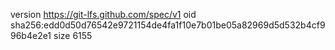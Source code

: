 version https://git-lfs.github.com/spec/v1
oid sha256:edd0d50d76542e9721154de4fa1f10e7b01be05a82969d5d532b4cf996b4e2e1
size 6155
